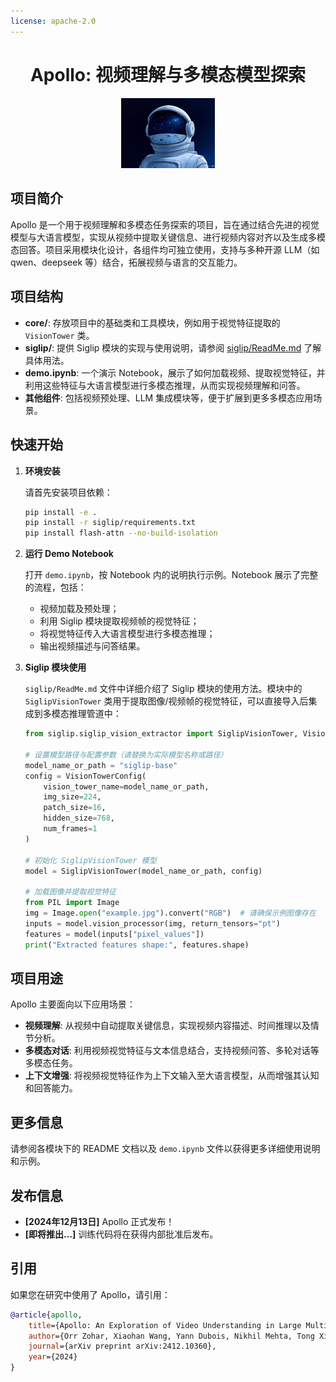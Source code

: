 ```yaml
---
license: apache-2.0
---
```

<div align="center">

# Apollo: 视频理解与多模态模型探索

<p align="center">
    <img src="assets/icon.jpg" width="150" style="margin-bottom: 0.2;"/>
<p>

</div>

## 项目简介

Apollo 是一个用于视频理解和多模态任务探索的项目，旨在通过结合先进的视觉模型与大语言模型，实现从视频中提取关键信息、进行视频内容对齐以及生成多模态回答。项目采用模块化设计，各组件均可独立使用，支持与多种开源 LLM（如 qwen、deepseek 等）结合，拓展视频与语言的交互能力。

## 项目结构

- **core/**: 存放项目中的基础类和工具模块，例如用于视觉特征提取的 `VisionTower` 类。
- **siglip/**: 提供 Siglip 模块的实现与使用说明，请参阅 [siglip/ReadMe.md](siglip/ReadMe.md) 了解具体用法。
- **demo.ipynb**: 一个演示 Notebook，展示了如何加载视频、提取视觉特征，并利用这些特征与大语言模型进行多模态推理，从而实现视频理解和问答。
- **其他组件**: 包括视频预处理、LLM 集成模块等，便于扩展到更多多模态应用场景。

## 快速开始

1. **环境安装**

   请首先安装项目依赖：
   ```bash
   pip install -e .
   pip install -r siglip/requirements.txt
   pip install flash-attn --no-build-isolation
   ```

2. **运行 Demo Notebook**

   打开 `demo.ipynb`，按 Notebook 内的说明执行示例。Notebook 展示了完整的流程，包括：
   - 视频加载及预处理；
   - 利用 Siglip 模块提取视频帧的视觉特征；
   - 将视觉特征传入大语言模型进行多模态推理；
   - 输出视频描述与问答结果。

3. **Siglip 模块使用**

   `siglip/ReadMe.md` 文件中详细介绍了 Siglip 模块的使用方法。模块中的 `SiglipVisionTower` 类用于提取图像/视频帧的视觉特征，可以直接导入后集成到多模态推理管道中：
   ```python
   from siglip.siglip_vision_extractor import SiglipVisionTower, VisionTowerConfig

   # 设置模型路径与配置参数（请替换为实际模型名称或路径）
   model_name_or_path = "siglip-base"
   config = VisionTowerConfig(
       vision_tower_name=model_name_or_path,
       img_size=224,
       patch_size=16,
       hidden_size=768,
       num_frames=1
   )

   # 初始化 SiglipVisionTower 模型
   model = SiglipVisionTower(model_name_or_path, config)

   # 加载图像并提取视觉特征
   from PIL import Image
   img = Image.open("example.jpg").convert("RGB")  # 请确保示例图像存在
   inputs = model.vision_processor(img, return_tensors="pt")
   features = model(inputs["pixel_values"])
   print("Extracted features shape:", features.shape)
   ```

## 项目用途

Apollo 主要面向以下应用场景：

- **视频理解**: 从视频中自动提取关键信息，实现视频内容描述、时间推理以及情节分析。
- **多模态对话**: 利用视频视觉特征与文本信息结合，支持视频问答、多轮对话等多模态任务。
- **上下文增强**: 将视频视觉特征作为上下文输入至大语言模型，从而增强其认知和回答能力。

## 更多信息

请参阅各模块下的 README 文档以及 `demo.ipynb` 文件以获得更多详细使用说明和示例。

## 发布信息
- **[2024年12月13日]** Apollo 正式发布！
- **[即将推出...]** 训练代码将在获得内部批准后发布。

## 引用

如果您在研究中使用了 Apollo，请引用：
```bibtex
@article{apollo,
    title={Apollo: An Exploration of Video Understanding in Large Multimodal Models},
    author={Orr Zohar, Xiaohan Wang, Yann Dubois, Nikhil Mehta, Tong Xiao, Philippe Hansen-Estruch, Licheng Yu, Xiaofang Wang, Felix Juefei-Xu, Ning Zhang, Serena Yeung-Levy, and Xide Xia},
    journal={arXiv preprint arXiv:2412.10360},
    year={2024}
}
```